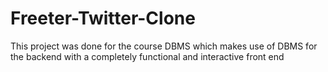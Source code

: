 # Freeter-Twitter-Clone
This project was done for the course DBMS which makes use of DBMS for the backend with a completely functional and interactive front end 
